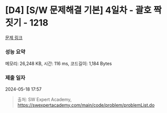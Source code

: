 # [D4] [S/W 문제해결 기본] 4일차 - 괄호 짝짓기 - 1218 

[문제 링크](https://swexpertacademy.com/main/code/problem/problemDetail.do?contestProbId=AV14eWb6AAkCFAYD) 

### 성능 요약

메모리: 26,248 KB, 시간: 116 ms, 코드길이: 1,184 Bytes

### 제출 일자

2024-05-18 17:57



> 출처: SW Expert Academy, https://swexpertacademy.com/main/code/problem/problemList.do